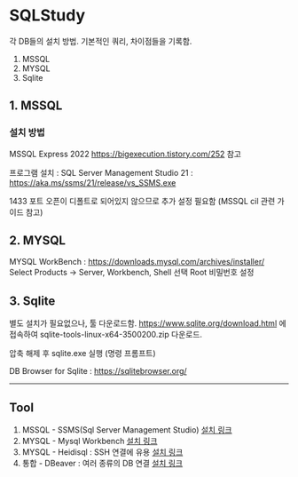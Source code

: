 # SQLStudy
각 DB들의 설치 방법. 기본적인 쿼리, 차이점들을 기록함.

1. MSSQL 
2. MYSQL
3. Sqlite

## 1. MSSQL
### 설치 방법
MSSQL Express 2022
https://bigexecution.tistory.com/252 참고

프로그램 설치 : SQL Server Management Studio 21 : https://aka.ms/ssms/21/release/vs_SSMS.exe

1433 포트 오픈이 디폴트로 되어있지 않으므로 추가 설정 필요함 (MSSQL cil 관련 가이드 참고)

## 2. MYSQL
MYSQL WorkBench : https://downloads.mysql.com/archives/installer/
Select Products -> Server, Workbench, Shell 선택
Root 비밀번호 설정

## 3. Sqlite
별도 설치가 필요없으나, 툴 다운로드함.
https://www.sqlite.org/download.html 에 접속하여 sqlite-tools-linux-x64-3500200.zip 다운로드.

압축 해제 후 sqlite.exe 실행 (명령 프롬프트)

DB Browser for Sqlite : https://sqlitebrowser.org/

---
## Tool
1. MSSQL - SSMS(Sql Server Management Studio)
[설치 링크](https://aka.ms/ssms/21/release/vs_SSMS.exe)
2. MYSQL - Mysql Workbench 
[설치 링크](https://dev.mysql.com/downloads/workbench/)
3. MYSQL - Heidisql : SSH 연결에 유용 
[설치 링크](https://www.heidisql.com/download.php)
4. 통합 - DBeaver : 여러 종류의 DB 연결 
[설치 링크](https://dbeaver.io/download/)
